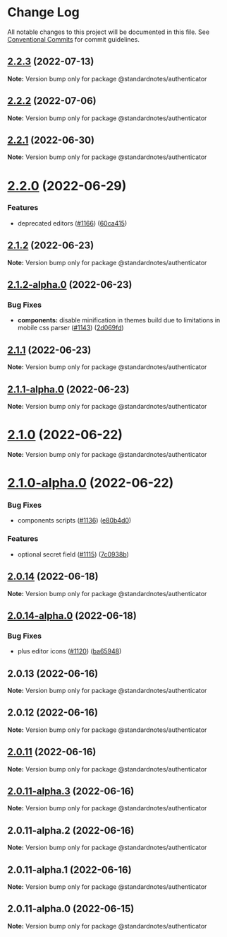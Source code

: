 # Change Log

All notable changes to this project will be documented in this file.
See [Conventional Commits](https://conventionalcommits.org) for commit guidelines.

## [2.2.3](https://github.com/standardnotes/app/compare/@standardnotes/authenticator@2.2.2...@standardnotes/authenticator@2.2.3) (2022-07-13)

**Note:** Version bump only for package @standardnotes/authenticator

## [2.2.2](https://github.com/standardnotes/app/compare/@standardnotes/authenticator@2.2.1...@standardnotes/authenticator@2.2.2) (2022-07-06)

**Note:** Version bump only for package @standardnotes/authenticator

## [2.2.1](https://github.com/standardnotes/app/compare/@standardnotes/authenticator@2.2.0...@standardnotes/authenticator@2.2.1) (2022-06-30)

**Note:** Version bump only for package @standardnotes/authenticator

# [2.2.0](https://github.com/standardnotes/app/compare/@standardnotes/authenticator@2.1.2...@standardnotes/authenticator@2.2.0) (2022-06-29)

### Features

* deprecated editors ([#1166](https://github.com/standardnotes/app/issues/1166)) ([60ca415](https://github.com/standardnotes/app/commit/60ca4150446f9a14bb6a31416686c6d07a7d0cd9))

## [2.1.2](https://github.com/standardnotes/app/compare/@standardnotes/authenticator@2.1.2-alpha.0...@standardnotes/authenticator@2.1.2) (2022-06-23)

**Note:** Version bump only for package @standardnotes/authenticator

## [2.1.2-alpha.0](https://github.com/standardnotes/app/compare/@standardnotes/authenticator@2.1.1...@standardnotes/authenticator@2.1.2-alpha.0) (2022-06-23)

### Bug Fixes

* **components:** disable minification in themes build due to limitations in mobile css parser ([#1143](https://github.com/standardnotes/app/issues/1143)) ([2d069fd](https://github.com/standardnotes/app/commit/2d069fd4bdca95d857ba20b5f3c946db1ae1735a))

## [2.1.1](https://github.com/standardnotes/app/compare/@standardnotes/authenticator@2.1.1-alpha.0...@standardnotes/authenticator@2.1.1) (2022-06-23)

**Note:** Version bump only for package @standardnotes/authenticator

## [2.1.1-alpha.0](https://github.com/standardnotes/app/compare/@standardnotes/authenticator@2.1.0...@standardnotes/authenticator@2.1.1-alpha.0) (2022-06-23)

**Note:** Version bump only for package @standardnotes/authenticator

# [2.1.0](https://github.com/standardnotes/app/compare/@standardnotes/authenticator@2.1.0-alpha.0...@standardnotes/authenticator@2.1.0) (2022-06-22)

**Note:** Version bump only for package @standardnotes/authenticator

# [2.1.0-alpha.0](https://github.com/standardnotes/app/compare/@standardnotes/authenticator@2.0.14...@standardnotes/authenticator@2.1.0-alpha.0) (2022-06-22)

### Bug Fixes

* components scripts ([#1136](https://github.com/standardnotes/app/issues/1136)) ([e80b4d0](https://github.com/standardnotes/app/commit/e80b4d0ffad495c758b593c30e1c4c754dda9b7e))

### Features

* optional secret field ([#1115](https://github.com/standardnotes/app/issues/1115)) ([7c0938b](https://github.com/standardnotes/app/commit/7c0938b877f21787dd53fbf46e591487ef02a1c8))

## [2.0.14](https://github.com/standardnotes/app/compare/@standardnotes/authenticator@2.0.14-alpha.0...@standardnotes/authenticator@2.0.14) (2022-06-18)

**Note:** Version bump only for package @standardnotes/authenticator

## [2.0.14-alpha.0](https://github.com/standardnotes/app/compare/@standardnotes/authenticator@2.0.13...@standardnotes/authenticator@2.0.14-alpha.0) (2022-06-18)

### Bug Fixes

* plus editor icons ([#1120](https://github.com/standardnotes/app/issues/1120)) ([ba65948](https://github.com/standardnotes/app/commit/ba65948364a3fca7bfa5005c56802102c73ccd99))

## 2.0.13 (2022-06-16)

**Note:** Version bump only for package @standardnotes/authenticator

## 2.0.12 (2022-06-16)

**Note:** Version bump only for package @standardnotes/authenticator

## [2.0.11](https://github.com/standardnotes/app/compare/@standardnotes/authenticator@2.0.11-alpha.3...@standardnotes/authenticator@2.0.11) (2022-06-16)

**Note:** Version bump only for package @standardnotes/authenticator

## [2.0.11-alpha.3](https://github.com/standardnotes/app/compare/@standardnotes/authenticator@2.0.11-alpha.2...@standardnotes/authenticator@2.0.11-alpha.3) (2022-06-16)

**Note:** Version bump only for package @standardnotes/authenticator

## 2.0.11-alpha.2 (2022-06-16)

**Note:** Version bump only for package @standardnotes/authenticator

## 2.0.11-alpha.1 (2022-06-16)

**Note:** Version bump only for package @standardnotes/authenticator

## 2.0.11-alpha.0 (2022-06-15)

**Note:** Version bump only for package @standardnotes/authenticator
